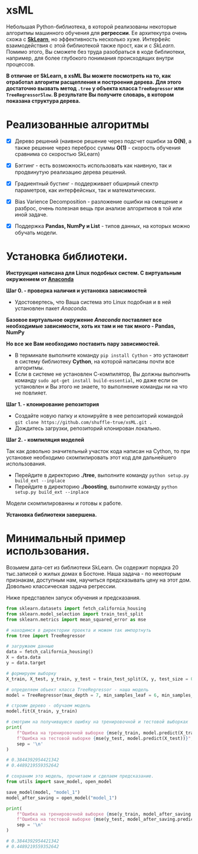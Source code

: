 # xsML

Небольшая Python-библиотека, в которой реализованы некоторые алгоритмы машинного обучения для __регрессии__. Ее архитекутра очень схожа с __[SkLearn](https://github.com/scikit-learn/scikit-learn)__, но эффективность несколько хуже. Интерфейс взаимодействия с этой библиотекой также прост, как и с _SkLearn_. Помимо этого, Вы сможете без труда разобраться в коде библиотеки, например, для более глубокого понимания происходящих внутри процессов. 

__В отличие от SkLearn, в xsML Вы можете посмотреть на то, как отработал алгоритм расщепления и построения дерева. Для этого достаточно вызвать метод `.tree` у объекта класса `TreeRegressor` или `TreeRegressorSlow`. В результате Вы получите словарь, в котором показана структура дерева.__

# Реализованные алгоритмы

- [x] Дерево решений (наивное решение через подсчет ошибки за __O(N)__, а также решение через переброс суммы __O(1)__ - скорость обучения сравнима со скоростью SkLearn)
- [x] Бэггинг - есть возможность использовать как наивную, так и продвинутую реализацию дерева решений.
- [x] Градиентный бустинг - поддерживает обширный спектр параметров, как интерфейсных, так и математических. 
- [x] Bias Varience Decomposition - разложение ошибки на смещение и разброс, очень полезная вещь при анализе алгоритмов в той или иной задаче.
- [x] Поддержка __Pandas, NumPy и List__ - типов данных, на которых можно обучать модели.
 

# Установка библиотеки.

__Инструкция написана для Linux подобных систем. С виртуальным окружением от [Anaconda](https://www.anaconda.com/products/distribution)__

__Шаг 0. - проверка наличия и установка зависимостей__

- Удостовертесь, что Ваша система это Linux подобная и в ней установлен пакет _Anaconda._

__Базовое виртуальное окружение _Anaconda_ поставляет все необходимые зависимости, хоть их там и не так много - Pandas, NumPy__

__Но все же Вам необходимо поставить пару зависимостей.__

- В терминале выполните команду `pip install Cython` - это установит в систему библиотеку __Cython__, на которой написаны почти все алгоритмы.
- Если в системе не установлен С-компилятор, Вы должны выполнить команду `sudo apt-get install build-essential`, но даже если он установлен и Вы этого не знаете, то выполнение команды ни на что не повлияет.

__Шаг 1. - клонирование репозитория__

- Создайте новую папку и клонируйте в нее репозиторий командой `git clone https://github.com/shuffle-true/xsML.git .`
- Дождитесь загрузки, репозиторий клонирован локально.

__Шаг 2. - компиляция моделей__

Так как довольно значительный участок кода написан на Cython, то при установке необходимо скомпилировать этот код для дальнейшего использования.

- Перейдите в директорию __./tree__, выполните команду `python setup.py build_ext --inplace`
- Перейдите в директорию __./boosting__, выполните команду `python setup.py build_ext --inplace`

Модели скомпилированны и готовы к работе.

__Установка библиотеки завершена.__

# Минимальный пример использования.

Возьмем дата-сет из библиотеки SkLearn. Он содержит порядка 20 тыс.записей о жилых домах в Бостоне. Наша задача - по некоторым признакам, доступным нам, научиться предсказывать цену на этот дом. Довольно классическая задача регрессии.

Ниже представлен запуск обучения и предсказания.

```python
from sklearn.datasets import fetch_california_housing
from sklearn.model_selection import train_test_split
from sklearn.metrics import mean_squared_error as mse

# находимся в директории проекта и можем так импортнуть
from tree import TreeRegressor

# загружаем данные
data = fetch_california_housing()
X = data.data
y = data.target

# формируем выборку
X_train, X_test, y_train, y_test = train_test_split(X, y, test_size = 0.3)

# определяем объект класса TreeRegressor - наша модель
model = TreeRegressor(max_depth = 7, min_samples_leaf = 6, min_samples_split = 2)

# строим дерево - обучаем модель
model.fit(X_train, y_train)

# смотрим на получившуюся ошибку на тренировочной и тестовой выборках
print(
	f"Ошибка на тренировочной выборке {mse(y_train, model.predict(X_train))}",
	f"Ошибка на тестовой выборке {mse(y_test, model.predict(X_test))}",
	sep = '\n'
)

# 0.3844392954421342
# 0.4489219559352642

# сохраним это модель, прочитаем и сделаем предсказание.
from utils import save_model, open_model

save_model(model, "model_1")
model_after_saving = open_model("model_1")

print(
	f"Ошибка на тренировочной выборке {mse(y_train, model_after_saving.predict(X_train))}",
	f"Ошибка на тестовой выборке {mse(y_test, model_after_saving.predict(X_test))}",
	sep = '\n'
)

# 0.3844392954421342
# 0.4489219559352642
```


























 
